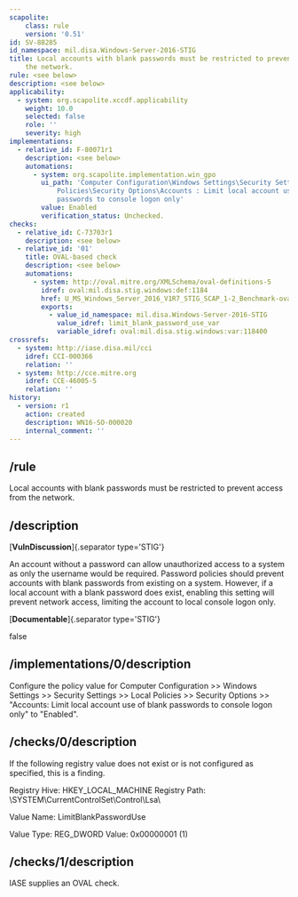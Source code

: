```yaml
---
scapolite:
    class: rule
    version: '0.51'
id: SV-88285
id_namespace: mil.disa.Windows-Server-2016-STIG
title: Local accounts with blank passwords must be restricted to prevent access from
    the network.
rule: <see below>
description: <see below>
applicability:
  - system: org.scapolite.xccdf.applicability
    weight: 10.0
    selected: false
    role: ''
    severity: high
implementations:
  - relative_id: F-80071r1
    description: <see below>
    automations:
      - system: org.scapolite.implementation.win_gpo
        ui_path: 'Computer Configuration\Windows Settings\Security Settings\Local
            Policies\Security Options\Accounts : Limit local account use of blank
            passwords to console logon only'
        value: Enabled
        verification_status: Unchecked.
checks:
  - relative_id: C-73703r1
    description: <see below>
  - relative_id: '01'
    title: OVAL-based check
    description: <see below>
    automations:
      - system: http://oval.mitre.org/XMLSchema/oval-definitions-5
        idref: oval:mil.disa.stig.windows:def:1184
        href: U_MS_Windows_Server_2016_V1R7_STIG_SCAP_1-2_Benchmark-oval.xml
        exports:
          - value_id_namespace: mil.disa.Windows-Server-2016-STIG
            value_idref: limit_blank_password_use_var
            variable_idref: oval:mil.disa.stig.windows:var:118400
crossrefs:
  - system: http://iase.disa.mil/cci
    idref: CCI-000366
    relation: ''
  - system: http://cce.mitre.org
    idref: CCE-46005-5
    relation: ''
history:
  - version: r1
    action: created
    description: WN16-SO-000020
    internal_comment: ''
---
```



## /rule

Local accounts with blank passwords must be restricted to prevent access from the network.

## /description

[**VulnDiscussion**]{.separator type='STIG'}

An account without a password can allow unauthorized access to a system as only the username would be required. Password policies should prevent accounts with blank passwords from existing on a system. However, if a local account with a blank password does exist, enabling this setting will prevent network access, limiting the account to local console logon only.

[**Documentable**]{.separator type='STIG'}

false

## /implementations/0/description

Configure the policy value for Computer Configuration >> Windows Settings >> Security Settings >> Local Policies >> Security Options >> "Accounts: Limit local account use of blank passwords to console logon only" to "Enabled".

## /checks/0/description

If the following registry value does not exist or is not configured as specified, this is a finding.

Registry Hive: HKEY_LOCAL_MACHINE
Registry Path: \SYSTEM\CurrentControlSet\Control\Lsa\

Value Name: LimitBlankPasswordUse

Value Type: REG_DWORD
Value: 0x00000001 (1)

## /checks/1/description

IASE supplies an OVAL check.
